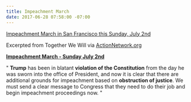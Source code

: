 ```yaml
---
title: Impeachment March
date: 2017-06-28 07:58:00 -07:00
---
```


[Impeachment March in San Francisco this Sunday, July 2nd](https://www.facebook.com/Impeachment-March-San-Francisco-293365771087883/)


Excerpted from Together We Will via [ActionNetwork.org](http://twwusa.org/?s=impeachment)

[**Impeachment March - Sunday July 2nd**](https://www.facebook.com/Impeachment-March-San-Francisco-293365771087883/)

"  **Trump** has been in blatant **violation of the Constitution** from the day he was sworn into the office of President, and now it is clear that there are additional grounds for impeachment based on **obstruction of justice**.  We must send a clear message to Congress that they need to do their job and begin impeachment proceedings now.  "



